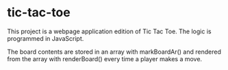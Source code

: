 # tic-tac-toe

This project is a webpage application edition of Tic Tac Toe. The logic is programmed in JavaScript. 

The board contents are stored in an array with markBoardAr() and rendered from the array with renderBoard() every time a player makes a move. 
